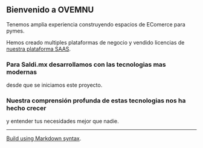 ## Bienvenido a OVEMNU

Tenemos amplia experiencia construyendo espacios de EComerce para pymes.

Hemos creado multiples plataformas de negocio y vendido licencias de [nuestra plataforma SAAS](https://saldi.mx/).

### Para Saldi.mx desarrollamos con las tecnologias mas modernas
desde que se iniciamos este proyecto.

### Nuestra comprensión profunda de estas tecnologias nos ha hecho crecer
y entender tus necesidades mejor que nadie.











____________________________________________________
[Build using Markdown syntax](https://docs.github.com/en/github/writing-on-github/getting-started-with-writing-and-formatting-on-github/basic-writing-and-formatting-syntax).
